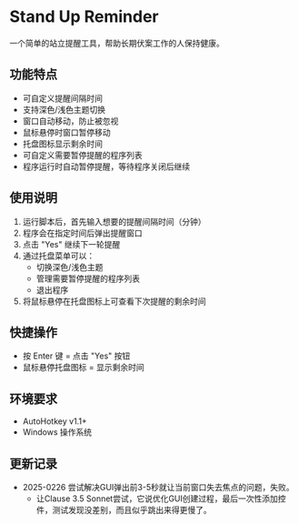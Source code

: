 # Stand Up Reminder

一个简单的站立提醒工具，帮助长期伏案工作的人保持健康。

## 功能特点

- 可自定义提醒间隔时间
- 支持深色/浅色主题切换
- 窗口自动移动，防止被忽视
- 鼠标悬停时窗口暂停移动
- 托盘图标显示剩余时间
- 可自定义需要暂停提醒的程序列表
- 程序运行时自动暂停提醒，等待程序关闭后继续

## 使用说明

1. 运行脚本后，首先输入想要的提醒间隔时间（分钟）
2. 程序会在指定时间后弹出提醒窗口
3. 点击 "Yes" 继续下一轮提醒
4. 通过托盘菜单可以：
   - 切换深色/浅色主题
   - 管理需要暂停提醒的程序列表
   - 退出程序
5. 将鼠标悬停在托盘图标上可查看下次提醒的剩余时间

## 快捷操作

- 按 Enter 键 = 点击 "Yes" 按钮
- 鼠标悬停托盘图标 = 显示剩余时间

## 环境要求

- AutoHotkey v1.1+
- Windows 操作系统

## 更新记录

- 2025-0226 尝试解决GUI弹出前3-5秒就让当前窗口失去焦点的问题，失败。
  - 让Clause 3.5 Sonnet尝试，它说优化GUI创建过程，最后一次性添加控件，测试发现没差别，而且似乎跳出来得更慢了。